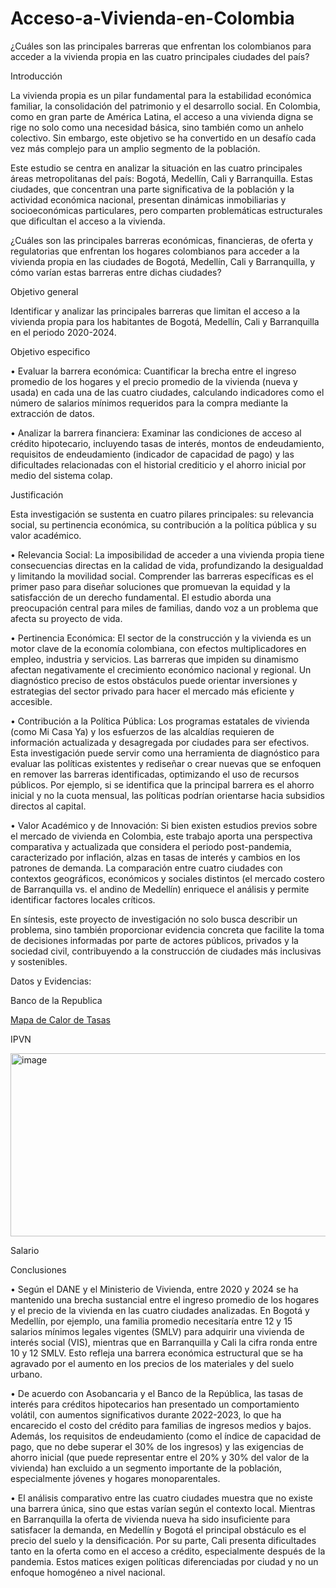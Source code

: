 # Acceso-a-Vivienda-en-Colombia
¿Cuáles son las principales barreras que enfrentan los colombianos para acceder a la vivienda propia en las cuatro principales ciudades del país?

Introducción 

La vivienda propia es un pilar fundamental para la estabilidad económica familiar, la consolidación del patrimonio y el desarrollo social. En Colombia, como en gran parte de América Latina, el acceso a una vivienda digna se rige no solo como una necesidad básica, sino también como un anhelo colectivo. Sin embargo, este objetivo se ha convertido en un desafío cada vez más complejo para un amplio segmento de la población.

Este estudio se centra en analizar la situación en las cuatro principales áreas metropolitanas del país: Bogotá, Medellín, Cali y Barranquilla. Estas ciudades, que concentran una parte significativa de la población y la actividad económica nacional, presentan dinámicas inmobiliarias y socioeconómicas particulares, pero comparten problemáticas estructurales que dificultan el acceso a la vivienda.

¿Cuáles son las principales barreras económicas, financieras, de oferta y regulatorias que enfrentan los hogares colombianos para acceder a la vivienda propia en las ciudades de Bogotá, Medellín, Cali y Barranquilla, y cómo varían estas barreras entre dichas ciudades?

Objetivo general

Identificar y analizar las principales barreras que limitan el acceso a la vivienda propia para los habitantes de Bogotá, Medellín, Cali y Barranquilla en el periodo 2020-2024.


Objetivo especifico 

•	Evaluar la barrera económica: Cuantificar la brecha entre el ingreso promedio de los hogares y el precio promedio de la vivienda (nueva y usada) en cada una de las cuatro ciudades, calculando indicadores como el número de salarios mínimos requeridos para la compra mediante la extracción de datos.

•	Analizar la barrera financiera: Examinar las condiciones de acceso al crédito hipotecario, incluyendo tasas de interés, montos de endeudamiento, requisitos de endeudamiento (indicador de capacidad de pago) y las dificultades relacionadas con el historial crediticio y el ahorro inicial por medio del sistema colap.

Justificación 

Esta investigación se sustenta en cuatro pilares principales: su relevancia social, su pertinencia económica, su contribución a la política pública y su valor académico.

•	Relevancia Social: La imposibilidad de acceder a una vivienda propia tiene consecuencias directas en la calidad de vida, profundizando la desigualdad y limitando la movilidad social. Comprender las barreras específicas es el primer paso para diseñar soluciones que promuevan la equidad y la satisfacción de un derecho fundamental. El estudio aborda una preocupación central para miles de familias, dando voz a un problema que afecta su proyecto de vida.

•	Pertinencia Económica: El sector de la construcción y la vivienda es un motor clave de la economía colombiana, con efectos multiplicadores en empleo, industria y servicios. Las barreras que impiden su dinamismo afectan negativamente el crecimiento económico nacional y regional. Un diagnóstico preciso de estos obstáculos puede orientar inversiones y estrategias del sector privado para hacer el mercado más eficiente y accesible.

•	Contribución a la Política Pública: Los programas estatales de vivienda (como Mi Casa Ya) y los esfuerzos de las alcaldías requieren de información actualizada y desagregada por ciudades para ser efectivos. Esta investigación puede servir como una herramienta de diagnóstico para evaluar las políticas existentes y rediseñar o crear nuevas que se enfoquen en remover las barreras identificadas, optimizando el uso de recursos públicos. Por ejemplo, si se identifica que la principal barrera es el ahorro inicial y no la cuota mensual, las políticas podrían orientarse hacia subsidios directos al capital.

•	Valor Académico y de Innovación: Si bien existen estudios previos sobre el mercado de vivienda en Colombia, este trabajo aporta una perspectiva comparativa y actualizada que considera el periodo post-pandemia, caracterizado por inflación, alzas en tasas de interés y cambios en los patrones de demanda. La comparación entre cuatro ciudades con contextos geográficos, económicos y sociales distintos (el mercado costero de Barranquilla vs. el andino de Medellín) enriquece el análisis y permite identificar factores locales críticos.

En síntesis, este proyecto de investigación no solo busca describir un problema, sino también proporcionar evidencia concreta que facilite la toma de decisiones informadas por parte de actores públicos, privados y la sociedad civil, contribuyendo a la construcción de ciudades más inclusivas y sostenibles.

Datos y Evidencias:

Banco de la Republica

[Mapa de Calor de Tasas](file:///C:/Users/Juanc/OneDrive/Tasas/fig_heatmap_mensual.html)

IPVN

<img width="833" height="293" alt="image" src="https://github.com/user-attachments/assets/04e9c6cb-17dd-498f-954b-f127110fec54" />


Salario



Conclusiones 

•	Según el DANE y el Ministerio de Vivienda, entre 2020 y 2024 se ha mantenido una brecha sustancial entre el ingreso promedio de los hogares y el precio de la vivienda en las cuatro ciudades analizadas. En Bogotá y Medellín, por ejemplo, una familia promedio necesitaría entre 12 y 15 salarios mínimos legales vigentes (SMLV) para adquirir una vivienda de interés social (VIS), mientras que en Barranquilla y Cali la cifra ronda entre 10 y 12 SMLV. Esto refleja una barrera económica estructural que se ha agravado por el aumento en los precios de los materiales y del suelo urbano.

•	De acuerdo con Asobancaria y el Banco de la República, las tasas de interés para créditos hipotecarios han presentado un comportamiento volátil, con aumentos significativos durante 2022-2023, lo que ha encarecido el costo del crédito para familias de ingresos medios y bajos. Además, los requisitos de endeudamiento (como el índice de capacidad de pago, que no debe superar el 30% de los ingresos) y las exigencias de ahorro inicial (que puede representar entre el 20% y 30% del valor de la vivienda) han excluido a un segmento importante de la población, especialmente jóvenes y hogares monoparentales.

•	El análisis comparativo entre las cuatro ciudades muestra que no existe una barrera única, sino que estas varían según el contexto local. Mientras en Barranquilla la oferta de vivienda nueva ha sido insuficiente para satisfacer la demanda, en Medellín y Bogotá el principal obstáculo es el precio del suelo y la densificación. Por su parte, Cali presenta dificultades tanto en la oferta como en el acceso a crédito, especialmente después de la pandemia. Estos matices exigen políticas diferenciadas por ciudad y no un enfoque homogéneo a nivel nacional.
